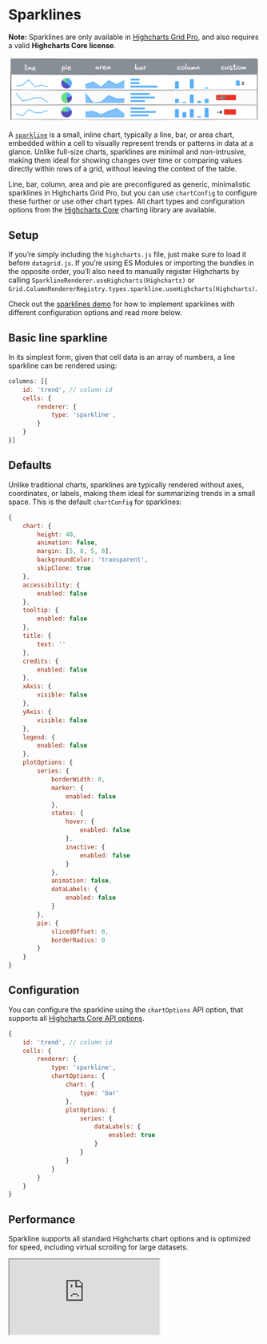 # Sparklines

**Note:** Sparklines are only available in [Highcharts Grid Pro](https://www.highcharts.com/docs/dashboards/grid-standalone), and also requires a valid **Highcharts Core license**.

![Illustration showing different sparklines](ill_sparklines.png)

A [`sparkline`](https://api.highcharts.com/grid/#classes/Grid_Pro_CellRendering_Renderers_SparklineRenderer.SparklineRenderer-1) is a small, inline chart, typically a line, bar, or area chart, embedded within a cell to visually represent trends or patterns in data at a glance. Unlike full-size charts, sparklines are minimal and non-intrusive, making them ideal for showing changes over time or comparing values directly within rows of a grid, without leaving the context of the table.

Line, bar, column, area and pie are preconfigured as generic, minimalistic sparklines in Highcharts Grid Pro, but you can use `chartConfig` to configure these further or use other chart types. All chart types and configuration options from the [Highcharts Core](https://www.highcharts.com/products/highcharts/) charting library are available. 


## Setup
If you’re simply including the `highcharts.js` file, just make sure to load it before `datagrid.js`. If you’re using ES Modules or importing the bundles in the opposite order, you’ll also need to manually register Highcharts by calling `SparklineRenderer.useHighcharts(Highcharts)` or `Grid.ColumnRendererRegistry.types.sparkline.useHighcharts(Highcharts)`.

Check out the [sparklines demo](https://www.highcharts.com/demo/grid/sparklines) for how to implement sparklines with different configuration options and read more below.


## Basic line sparkline

In its simplest form, given that cell data is an array of numbers, a line sparkline can be rendered using:

```js
columns: [{
    id: 'trend', // column id
    cells: {
        renderer: {
            type: 'sparkline',
        }
    }
}]
```

## Defaults
Unlike traditional charts, sparklines are typically rendered without axes, coordinates, or labels, making them ideal for summarizing trends in a small space. This is the default `chartConfig` for sparklines:

```js
{
    chart: {
        height: 40,
        animation: false,
        margin: [5, 8, 5, 8],
        backgroundColor: 'transparent',
        skipClone: true
    },
    accessibility: {
        enabled: false
    },
    tooltip: {
        enabled: false
    },
    title: {
        text: ''
    },
    credits: {
        enabled: false
    },
    xAxis: {
        visible: false
    },
    yAxis: {
        visible: false
    },
    legend: {
        enabled: false
    },
    plotOptions: {
        series: {
            borderWidth: 0,
            marker: {
                enabled: false
            },
            states: {
                hover: {
                    enabled: false
                },
                inactive: {
                    enabled: false
                }
            },
            animation: false,
            dataLabels: {
                enabled: false
            }
        },
        pie: {
            slicedOffset: 0,
            borderRadius: 0
        }
    }
}
```

## Configuration
You can configure the sparkline using the `chartOptions` API option, that supports all [Highcharts Core API options](https://api.highcharts.com/highcharts/).

```js
{
    id: 'trend', // column id
    cells: {
        renderer: {
            type: 'sparkline',
            chartOptions: {
                chart: {
                    type: 'bar'
                },
                plotOptions: {
                    series: {
                        dataLabels: {
                            enabled: true
                        }
                    }
                }
            }
        }
    }
}
```

## Performance
Sparkline supports all standard Highcharts chart options and is optimized for speed, including virtual scrolling for large datasets.

<iframe src="https://www.highcharts.com/samples/embed/grid/basic/sparklines?force-light-theme" allow="fullscreen"></iframe>
